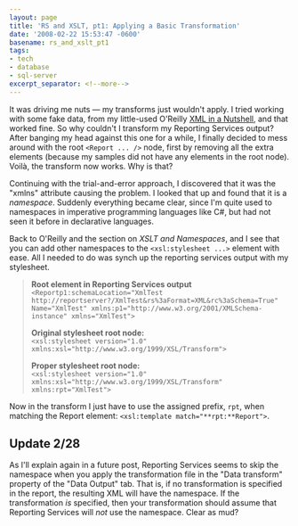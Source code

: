```yaml
---
layout: page
title: 'RS and XSLT, pt1: Applying a Basic Transformation'
date: '2008-02-22 15:53:47 -0600'
basename: rs_and_xslt_pt1
tags:
- tech
- database
- sql-server
excerpt_separator: <!--more-->
---
```


It was driving me nuts &mdash; my transforms just wouldn't apply. I tried
working with some fake data, from my little-used O'Reilly [XML in a Nutshell](http://www.oreilly.com/catalog/xmlnut3/), and that
worked fine. So why couldn't I transform my Reporting Services output? After
banging my head against this one for a while, I finally decided to mess around
with the root `<Report ... />` node, first by removing all the extra
elements (because my samples did not have any elements in the root node).
Voil&agrave;, the transform now works. Why is that?

<!--more-->

Continuing with the trial-and-error approach, I discovered that it was the
"xmlns" attribute causing the problem. I looked that up and found that it is a
_namespace_. Suddenly everything became clear, since I'm quite used to
namespaces in imperative programming languages like C#, but had not seen it
before in declarative languages.

Back to O'Reilly and the section on _XSLT and Namespaces_, and I see that you
can add other namespaces to the `<xsl:stylesheet ...>` element with ease.
All I needed to do was synch up the reporting services output with my
stylesheet.

> **Root element in Reporting Services output**\
> `<Reportp1:schemaLocation="XmlTest http://reportserver?/XmlTest&rs%3aFormat=XML&rc%3aSchema=True" Name="XmlTest" xmlns:p1="http://www.w3.org/2001/XMLSchema-instance" xmlns="XmlTest">`
>
> **Original stylesheet root node:**\
> `<xsl:stylesheet version="1.0" xmlns:xsl="http://www.w3.org/1999/XSL/Transform">`
>
> **Proper stylesheet root node:**\
> `<xsl:stylesheet version="1.0" xmlns:xsl="http://www.w3.org/1999/XSL/Transform" xmlns:rpt="XmlTest">`

Now in the transform I just have to use the assigned prefix, `rpt`, when matching the Report element: `<xsl:template match="**rpt:**Report">`.

## Update 2/28

As I'll explain again in a future post, Reporting Services seems to skip the
namespace when you apply the transformation file in the "Data transform"
property of the "Data Output" tab. That is, if no transformation is specified in
the report, the resulting XML will have the namespace. If the transformation
_is_ specified, then your transformation should assume that Reporting Services
will _not_ use the namespace. Clear as mud?
